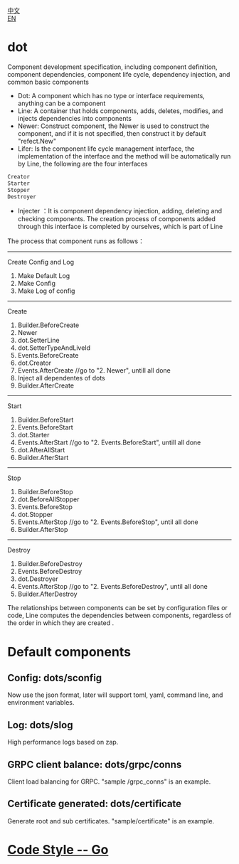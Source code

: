 [中文](./README-cn.md)  
[EN](./README.md)  
# dot  
Component development specification, including component definition, component dependencies, component life cycle, dependency injection, and common basic components  
* Dot: A component which has no type or interface requirements, anything can be a component  
* Line: A container that holds components, adds, deletes, modifies, and injects dependencies into components  
* Newer:  Construct component, the Newer is used to construct the component, and if it is not specified, then construct it by default "refect.New"
* Lifer: Is the component life cycle management interface, the implementation of the interface and the method will be automatically run by Line, the following are the four interfaces 
```go
Creator
Starter
Stopper
Destroyer
```
* Injecter ：It is component dependency injection, adding, deleting and checking components. The creation process of components added through this interface is completed by ourselves, which is part of Line   

The process that component runs as follows：  
***
Create Config and Log  
1. Make Default Log
2. Make Config 
3. Make Log of config
***
Create  
1. Builder.BeforeCreate 
2. Newer
3. dot.SetterLine
4. dot.SetterTypeAndLiveId
5. Events.BeforeCreate
6. dot.Creator
7. Events.AfterCreate //go to "2. Newer", untill all done  
8. Inject all dependentes of dots  
9. Builder.AfterCreate  
***
Start  
1. Builder.BeforeStart 
2. Events.BeforeStart
3. dot.Starter
4. Events.AfterStart //go to "2. Events.BeforeStart", untill all done
5. dot.AfterAllStart
6. Builder.AfterStart  
***
Stop  
1. Builder.BeforeStop
2. dot.BeforeAllStopper
3. Events.BeforeStop
4. dot.Stopper
5. Events.AfterStop //go to "2. Events.BeforeStop", until all done
6. Builder.AfterStop  
***
Destroy  
1. Builder.BeforeDestroy 
2. Events.BeforeDestroy
3. dot.Destroyer
4. Events.AfterStop //go to "2. Events.BeforeDestroy", until all done
5. Builder.AfterDestroy  

The relationships between components can be set by configuration files or code, Line computes the dependencies between components, regardless of the order in which they are created .

# Default components 
## Config: dots/sconfig
Now use the json format,  later will support toml, yaml, command line, and environment variables.
## Log: dots/slog
High performance logs based on zap.

## GRPC client balance:  dots/grpc/conns
 Client load balancing for GRPC. "sample /grpc_conns" is an example.
## Certificate generated: dots/certificate
Generate root and sub certificates. "sample/certificate" is an example.

# [Code Style -- Go](https://github.com/scryinfo/scryg/blob/master/codestyle_go.md)

